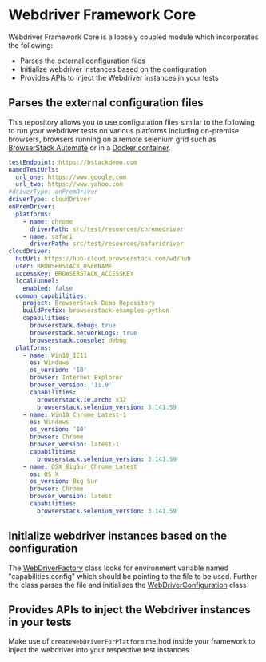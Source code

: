 # Webdriver Framework Core

Webdriver Framework Core is a loosely coupled module which incorporates the following:

* Parses the external configuration files
* Initialize webdriver instances based on the configuration
* Provides APIs to inject the Webdriver instances in your tests

## Parses the external configuration files

This repository allows you to use configuration files similar to the following to run your webdriver tests on various platforms including on-premise browsers, browsers running on a remote selenium grid such as [BrowserStack Automate](https://www.browserstack.com/automate) or in a [Docker container](https://github.com/SeleniumHQ/docker-selenium). 

```yml
testEndpoint: https://bstackdemo.com
namedTestUrls:
  url_one: https://www.google.com
  url_two: https://www.yahoo.com
#driverType: onPremDriver
driverType: cloudDriver
onPremDriver:
  platforms:
    - name: chrome
      driverPath: src/test/resources/chromedriver
    - name: safari
      driverPath: src/test/resources/safaridriver
cloudDriver:
  hubUrl: https://hub-cloud.browserstack.com/wd/hub
  user: BROWSERSTACK_USERNAME
  accessKey: BROWSERSTACK_ACCESSKEY
  localTunnel:
    enabled: false
  common_capabilities:
    project: BrowserStack Demo Repository
    buildPrefix: browserstack-examples-python
    capabilities:
      browserstack.debug: true
      browserstack.networkLogs: true
      browserstack.console: debug
  platforms:
    - name: Win10_IE11
      os: Windows
      os_version: '10'
      browser: Internet Explorer
      browser_version: '11.0'
      capabilities:
        browserstack.ie.arch: x32
        browserstack.selenium_version: 3.141.59
    - name: Win10_Chrome_Latest-1
      os: Windows
      os_version: '10'
      browser: Chrome
      browser_version: latest-1
      capabilities:
        browserstack.selenium_version: 3.141.59
    - name: OSX_BigSur_Chrome_Latest
      os: OS X
      os_version: Big Sur
      browser: Chrome
      browser_version: latest
      capabilities:
        browserstack.selenium_version: 3.141.59
```

## Initialize webdriver instances based on the configuration

The [WebDriverFactory](src/main/webdriver/core/WebDriverFactory.py) class looks for environment variable named "capabilities.config" which should be pointing to the file to be used. Further the class parses the file and initialises the [WebDriverConfiguration](src/main/webdriver/config/WebDriverConfiguration.py) class

## Provides APIs to inject the Webdriver instances in your tests

Make use of `createWebDriverForPlatform` method inside your framework to inject the webdriver into your respective test instances.
